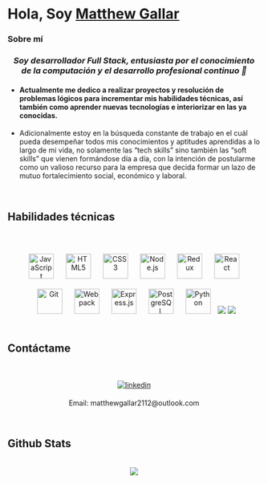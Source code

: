 
# **Hola, Soy [Matthew Gallar](https://www.linkedin.com/in/matthewfullstack/)**
  
<div align="center">

</div>  
  
  
###    Sobre mí  
### *<div align="center">Soy desarrollador Full Stack, entusiasta por el conocimiento de la computación y el desarrollo profesional continuo 🚀</div>*  
  

- #### Actualmente me dedico a realizar proyectos y resolución de problemas lógicos para incrementar mis habilidades técnicas, así también como aprender nuevas tecnologías e interiorizar en las ya conocidas.  
  

- Adicionalmente estoy en la búsqueda constante de trabajo en el cuál pueda desempeñar todos mis conocimientos y aptitudes aprendidas a lo largo de mi vida, no solamente las “tech skills” sino también las “soft skills” que vienen formándose día a día, con la intención de postularme como un valioso recurso para la empresa que decida formar un lazo de mutuo fortalecimiento social, económico y laboral.  
  

<br/>  


## Habilidades técnicas  

<br/>  
<br/>  
<div align="center">  
<a href="https://www.javascript.com/" target="_blank"><img style="margin: 10px" src="https://profilinator.rishav.dev/skills-assets/javascript-original.svg" alt="JavaScript" height="50" /></a>  
<a href="https://en.wikipedia.org/wiki/HTML5" target="_blank"><img style="margin: 10px" src="https://profilinator.rishav.dev/skills-assets/html5-original-wordmark.svg" alt="HTML5" height="50" /></a>  
<a href="https://www.w3schools.com/css/" target="_blank"><img style="margin: 10px" src="https://profilinator.rishav.dev/skills-assets/css3-original-wordmark.svg" alt="CSS3" height="50" /></a>  
<a href="https://nodejs.org/" target="_blank"><img style="margin: 10px" src="https://profilinator.rishav.dev/skills-assets/nodejs-original-wordmark.svg" alt="Node.js" height="50" /></a>  
<a href="https://redux.js.org/" target="_blank"><img style="margin: 10px" src="https://profilinator.rishav.dev/skills-assets/redux-original.svg" alt="Redux" height="50" /></a>  
<a href="https://reactjs.org/" target="_blank"><img style="margin: 10px" src="https://profilinator.rishav.dev/skills-assets/react-original-wordmark.svg" alt="React" height="50" /></a>  
<a href="https://github.com/" target="_blank"><img style="margin: 10px" src="https://profilinator.rishav.dev/skills-assets/git-scm-icon.svg" alt="Git" height="50" /></a>  
<a href="https://webpack.js.org/" target="_blank"><img style="margin: 10px" src="https://profilinator.rishav.dev/skills-assets/webpack-original.svg" alt="Webpack" height="50" /></a>  
<a href="https://expressjs.com/" target="_blank"><img style="margin: 10px" src="https://profilinator.rishav.dev/skills-assets/express-original-wordmark.svg" alt="Express.js" height="50" /></a>  
<a href="https://www.postgresql.org/" target="_blank"><img style="margin: 10px" src="https://profilinator.rishav.dev/skills-assets/postgresql-original-wordmark.svg" alt="PostgreSQL" height="50" /></a>  
<a href="https://www.python.org/" target="_blank"><img style="margin: 10px" src="https://profilinator.rishav.dev/skills-assets/python-original.svg" alt="Python" height="50" /></a>  
<a src="https://visualstudio.microsoft.com/"><img src="https://img.icons8.com/color/48/000000/visual-studio.png"/></a>
<a src="https://www.npmjs.com/"><img src="https://img.icons8.com/color/48/000000/npm.png"/></a>
  
</div>

<br/>  


## Contáctame  

<br/>  
<br/>  
<div align="center">
<a href="https://linkedin.com/in/matthewfullstack" target="_blank">
<img src=https://img.shields.io/badge/linkedin-%231E77B5.svg?&style=for-the-badge&logo=linkedin&logoColor=white alt=linkedin style="margin-bottom: 5px;" />
</a>  
  <p>Email: matthewgallar2112@outlook.com</p>
</div>  
  

<br/>  


## Github Stats  
<br/>  
<div align="center"><img src="https://github-readme-stats.vercel.app/api?username=Soucalibur&show_icons=true&count_private=true&hide_border=true" align="center" /></div>  

<br/>  


<div align="center"></div>


